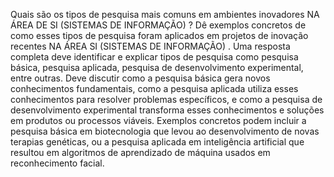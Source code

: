 Quais são os tipos de pesquisa mais comuns em ambientes inovadores NA ÁREA DE SI (SISTEMAS DE INFORMAÇÃO) ?
Dê exemplos concretos de como esses tipos de pesquisa foram aplicados em projetos de inovação recentes NA  ÁREA SI (SISTEMAS DE INFORMAÇÃO) .
Uma resposta completa deve identificar e explicar tipos de pesquisa como pesquisa básica, pesquisa aplicada, pesquisa de desenvolvimento experimental, entre outras. Deve discutir como a pesquisa básica gera novos conhecimentos fundamentais, como a pesquisa aplicada utiliza esses conhecimentos para resolver problemas específicos, e como a pesquisa de desenvolvimento experimental transforma esses conhecimentos e soluções em produtos ou processos viáveis. Exemplos concretos podem incluir a pesquisa básica em biotecnologia que levou ao desenvolvimento de novas terapias genéticas, ou a pesquisa aplicada em inteligência artificial que resultou em algoritmos de aprendizado de máquina usados em reconhecimento facial.